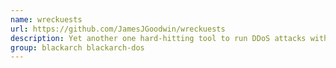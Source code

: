 ```yaml
---
name: wreckuests
url: https://github.com/JamesJGoodwin/wreckuests
description: Yet another one hard-hitting tool to run DDoS attacks with HTTP-flood.
group: blackarch blackarch-dos
---
```

